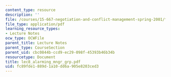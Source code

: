 ```yaml
---
content_type: resource
description: ''
file: /courses/15-667-negotiation-and-conflict-management-spring-2001/fc89fde1889d1a10dd6a905e8203ced3_lec8_alarming_mngr_grp.pdf
file_type: application/pdf
learning_resource_types:
- Lecture Notes
ocw_type: OCWFile
parent_title: Lecture Notes
parent_type: CourseSection
parent_uid: cbc0844b-ccd9-ec29-098f-45393b46b34b
resourcetype: Document
title: lec8_alarming_mngr_grp.pdf
uid: fc89fde1-889d-1a10-dd6a-905e8203ced3
---
```

